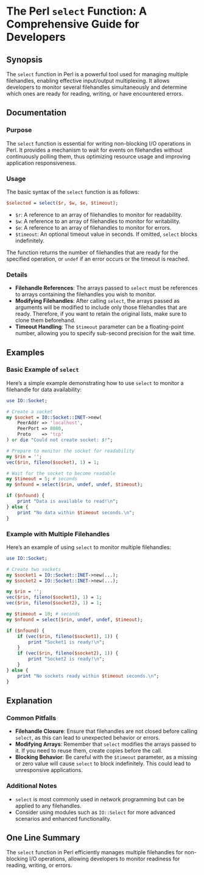 <!--
Meta Description: # The Perl `select` Function: A Comprehensive Guide for Developers ## Synopsis The `select` function in Perl is a powerful tool used for managing mult...
Meta Keywords: select, filehandles, timeout, socket, monitor
-->

# The Perl `select` Function: A Comprehensive Guide for Developers

## Synopsis
The `select` function in Perl is a powerful tool used for managing multiple filehandles, enabling effective input/output multiplexing. It allows developers to monitor several filehandles simultaneously and determine which ones are ready for reading, writing, or have encountered errors.

## Documentation
### Purpose
The `select` function is essential for writing non-blocking I/O operations in Perl. It provides a mechanism to wait for events on filehandles without continuously polling them, thus optimizing resource usage and improving application responsiveness.

### Usage
The basic syntax of the `select` function is as follows:

```perl
$selected = select($r, $w, $e, $timeout);
```

- `$r`: A reference to an array of filehandles to monitor for readability.
- `$w`: A reference to an array of filehandles to monitor for writability.
- `$e`: A reference to an array of filehandles to monitor for errors.
- `$timeout`: An optional timeout value in seconds. If omitted, `select` blocks indefinitely.

The function returns the number of filehandles that are ready for the specified operation, or `undef` if an error occurs or the timeout is reached.

### Details
- **Filehandle References**: The arrays passed to `select` must be references to arrays containing the filehandles you wish to monitor.
- **Modifying Filehandles**: After calling `select`, the arrays passed as arguments will be modified to include only those filehandles that are ready. Therefore, if you want to retain the original lists, make sure to clone them beforehand.
- **Timeout Handling**: The `$timeout` parameter can be a floating-point number, allowing you to specify sub-second precision for the wait time.

## Examples
### Basic Example of `select`
Here’s a simple example demonstrating how to use `select` to monitor a filehandle for data availability:

```perl
use IO::Socket;

# Create a socket
my $socket = IO::Socket::INET->new(
    PeerAddr => 'localhost',
    PeerPort => 8080,
    Proto    => 'tcp'
) or die "Could not create socket: $!";

# Prepare to monitor the socket for readability
my $rin = '';
vec($rin, fileno($socket), 1) = 1;

# Wait for the socket to become readable
my $timeout = 5; # seconds
my $nfound = select($rin, undef, undef, $timeout);

if ($nfound) {
    print "Data is available to read!\n";
} else {
    print "No data within $timeout seconds.\n";
}
```

### Example with Multiple Filehandles
Here’s an example of using `select` to monitor multiple filehandles:

```perl
use IO::Socket;

# Create two sockets
my $socket1 = IO::Socket::INET->new(...);
my $socket2 = IO::Socket::INET->new(...);

my $rin = '';
vec($rin, fileno($socket1), 1) = 1;
vec($rin, fileno($socket2), 1) = 1;

my $timeout = 10; # seconds
my $nfound = select($rin, undef, undef, $timeout);

if ($nfound) {
    if (vec($rin, fileno($socket1), 1)) {
        print "Socket1 is ready!\n";
    }
    if (vec($rin, fileno($socket2), 1)) {
        print "Socket2 is ready!\n";
    }
} else {
    print "No sockets ready within $timeout seconds.\n";
}
```

## Explanation
### Common Pitfalls
- **Filehandle Closure**: Ensure that filehandles are not closed before calling `select`, as this can lead to unexpected behavior or errors.
- **Modifying Arrays**: Remember that `select` modifies the arrays passed to it. If you need to reuse them, create copies before the call.
- **Blocking Behavior**: Be careful with the `$timeout` parameter, as a missing or zero value will cause `select` to block indefinitely. This could lead to unresponsive applications.

### Additional Notes
- `select` is most commonly used in network programming but can be applied to any filehandles.
- Consider using modules such as `IO::Select` for more advanced scenarios and enhanced functionality.

## One Line Summary
The `select` function in Perl efficiently manages multiple filehandles for non-blocking I/O operations, allowing developers to monitor readiness for reading, writing, or errors.